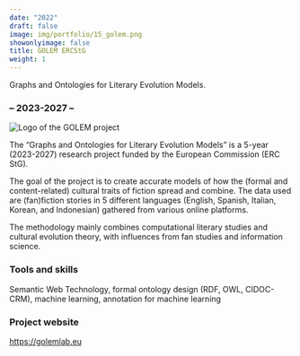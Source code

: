 ```yaml
---
date: "2022"
draft: false
image: img/portfolio/15_golem.png
showonlyimage: false
title: GOLEM ERCStG
weight: 1
---
```


Graphs and Ontologies for Literary Evolution Models.
<!--more-->

### – 2023-2027 –

![Logo of the GOLEM project][1]

[1]: /img/portfolio/15_golem.png

The “Graphs and Ontologies for Literary Evolution Models” is a 5-year (2023-2027) research project funded by the European Commission (ERC StG).

The goal of the project is to create accurate models of how the (formal and content-related) cultural traits of fiction spread and combine. The data used are (fan)fiction stories in 5 different languages (English, Spanish, Italian, Korean, and Indonesian) gathered from various online platforms.

The methodology mainly combines computational literary studies and cultural evolution theory, with influences from fan studies and information science.

### Tools and skills

Semantic Web Technology, formal ontology design (RDF, OWL, CIDOC-CRM), machine learning, annotation for machine learning


### Project website

https://golemlab.eu 